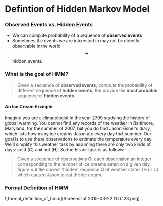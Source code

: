 # Defintion of Hidden Markov Model

### Observed Events vs. Hidden Events

* We can compute probability of a sequence of **observed events**
* Sometimes the events we are interested in may not be directly observable in the world $$\rightarrow$$ hidden events.

### What is the goal of HMM?

> Given a sequence of **observed events**, compute the probability of different sequence of **hidden events**, the provide the **most probable** sequence of **hidden events**

#### An Ice Cream Example

Imagine you are a climatologist in the year 2799 studying the history of global warming. You cannot find any records of the weather in Baltimore, Maryland, for the summer of 2007, but you do find Jason Eisner’s diary, which lists how many ice creams Jason ate every day that summer. Our goal is to use these observations to estimate the temperature every day. We’ll simplify this weather task by assuming there are only two kinds of days: cold (C) and hot (H). So the Eisner task is as follows:

> Given a sequence of observations **O**, each observation an integer corresponding to the number of ice creams eaten on a given day, figure out the correct ‘hidden’ sequence Q of weather states (H or C) which caused Jason to eat the ice cream.

### Formal Definition of HMM
![formal_definition_of_hmm](Screenshot 2015-03-22 11.07.23.png)



